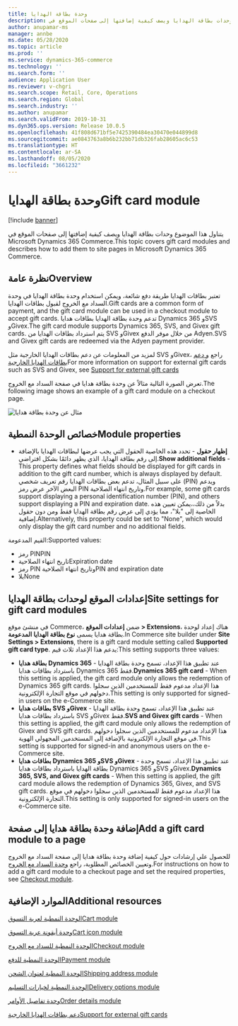 ```yaml
---
title: وحدة بطاقة الهدايا
description: يتناول هذا الموضوع وحدات بطاقة الهدايا ويصف كيفية إضافتها إلى صفحات الموقع في Microsoft Dynamics 365 Commerce.
author: anupamar-ms
manager: annbe
ms.date: 05/28/2020
ms.topic: article
ms.prod: ''
ms.service: dynamics-365-commerce
ms.technology: ''
ms.search.form: ''
audience: Application User
ms.reviewer: v-chgri
ms.search.scope: Retail, Core, Operations
ms.search.region: Global
ms.search.industry: ''
ms.author: anupamar
ms.search.validFrom: 2019-10-31
ms.dyn365.ops.version: Release 10.0.5
ms.openlocfilehash: 41f808d671bf5e7425390484ea30470e044899d8
ms.sourcegitcommit: ae0843763a8b6b232bb71db326fab28605ac6c53
ms.translationtype: HT
ms.contentlocale: ar-SA
ms.lasthandoff: 08/05/2020
ms.locfileid: "3661232"
---
```

# <a name="gift-card-module"></a><span data-ttu-id="806bc-103">وحدة بطاقة الهدايا</span><span class="sxs-lookup"><span data-stu-id="806bc-103">Gift card module</span></span>

[!include [banner](includes/banner.md)]

<span data-ttu-id="806bc-104">يتناول هذا الموضوع وحدات بطاقة الهدايا ويصف كيفية إضافتها إلى صفحات الموقع في Microsoft Dynamics 365 Commerce.</span><span class="sxs-lookup"><span data-stu-id="806bc-104">This topic covers gift card modules and describes how to add them to site pages in Microsoft Dynamics 365 Commerce.</span></span>

## <a name="overview"></a><span data-ttu-id="806bc-105">نظرة عامة</span><span class="sxs-lookup"><span data-stu-id="806bc-105">Overview</span></span>

<span data-ttu-id="806bc-106">تعتبر بطاقات الهدايا طريقة دفع شائعة، ويمكن استخدام وحدة بطاقة الهدايا في وحدة السداد مع الخروج لقبول بطاقات الهدايا.</span><span class="sxs-lookup"><span data-stu-id="806bc-106">Gift cards are a common form of payment, and the gift card module can be used in a checkout module to accept gift cards.</span></span> <span data-ttu-id="806bc-107">تدعم وحدة بطاقة الهدايا بطاقات هدايا Dynamics 365 وSVS وGivex.</span><span class="sxs-lookup"><span data-stu-id="806bc-107">The gift card module supports Dynamics 365, SVS, and Givex gift cards.</span></span> <span data-ttu-id="806bc-108">يتم استرداد بطاقات الهدايا من SVS وGivex من خلال موفر الدفع Adyen.</span><span class="sxs-lookup"><span data-stu-id="806bc-108">SVS and Givex gift cards are redeemed via the Adyen payment provider.</span></span>

<span data-ttu-id="806bc-109">لمزيد من المعلومات عن دعم بطاقات الهدايا الخارجية مثل SVS وGivex، راجع [و دعم بطاقات الهدايا الخارجية](./dev-itpro/gift-card.md)</span><span class="sxs-lookup"><span data-stu-id="806bc-109">For more information on support for external gift cards such as SVS and Givex, see [Support for external gift cards](./dev-itpro/gift-card.md)</span></span>

<span data-ttu-id="806bc-110">تعرض الصورة التالية مثالاً عن وحدة بطاقة هدايا في صفحة السداد مع الخروج.</span><span class="sxs-lookup"><span data-stu-id="806bc-110">The following image shows an example of a gift card module on a checkout page.</span></span>

![مثال عن وحدة بطاقة هدايا](./media/ecommerce-giftcard.PNG)

## <a name="module-properties"></a><span data-ttu-id="806bc-112">خصائص الوحدة النمطية</span><span class="sxs-lookup"><span data-stu-id="806bc-112">Module properties</span></span>

- <span data-ttu-id="806bc-113">**إظهار حقول** - تحدد هذه الخاصية الحقول التي يجب عرضها لبطاقات الهدايا بالإضافة إلى رقم بطاقة الهدايا، الذي يظهر دائمًا بشكل افتراضي.</span><span class="sxs-lookup"><span data-stu-id="806bc-113">**Show additional fields** - This property defines what fields should be displayed for gift cards in addition to the gift card number, which is always displayed by default.</span></span> <span data-ttu-id="806bc-114">على سبيل المثال، تدعم بعض بطاقات الهدايا رقم تعريف شخصي (PIN) ويدعم البعض الآخر عرض رمز PIN وتاريخ انتهاء الصلاحية.</span><span class="sxs-lookup"><span data-stu-id="806bc-114">For example, some gift cards support displaying a personal identification number (PIN), and others support displaying a PIN and expiration date.</span></span> <span data-ttu-id="806bc-115">بدلاً من ذلك،،يمكن تعيين هذه الخاصية إلى "بلا"، مما يؤدي إلى عرض رقم بطاقة الهدايا فقط ومن دون حقول إضافية.</span><span class="sxs-lookup"><span data-stu-id="806bc-115">Alternatively, this property could be set to "None", which would only display the gift card number and no additional fields.</span></span>

<span data-ttu-id="806bc-116">القيم المدعومة:</span><span class="sxs-lookup"><span data-stu-id="806bc-116">Supported values:</span></span>
-   <span data-ttu-id="806bc-117">رمز PIN</span><span class="sxs-lookup"><span data-stu-id="806bc-117">PIN</span></span>
-   <span data-ttu-id="806bc-118">تاريخ انتهاء الصلاحية</span><span class="sxs-lookup"><span data-stu-id="806bc-118">Expiration date</span></span>
-   <span data-ttu-id="806bc-119">رمز PIN وتاريخ انتهاء الصلاحية</span><span class="sxs-lookup"><span data-stu-id="806bc-119">PIN and expiration date</span></span> 
-   <span data-ttu-id="806bc-120">بلا‬‬</span><span class="sxs-lookup"><span data-stu-id="806bc-120">None</span></span>

## <a name="site-settings-for-gift-card-modules"></a><span data-ttu-id="806bc-121">إعدادات الموقع لوحدات بطاقة الهدايا</span><span class="sxs-lookup"><span data-stu-id="806bc-121">Site settings for gift card modules</span></span>

<span data-ttu-id="806bc-122">في منشئ موقع Commerce، ضمن **إعدادات الموقع \> Extensions**، هناك إعداد لوحدة بطاقة هدايا يسمى **نوع بطاقة الهدايا المدعومة**.</span><span class="sxs-lookup"><span data-stu-id="806bc-122">In Commerce site builder under **Site Settings \> Extensions**, there is a gift card module setting called **Supported gift card type**.</span></span> <span data-ttu-id="806bc-123">يدعم هذا الإعداد ثلاث قيم:</span><span class="sxs-lookup"><span data-stu-id="806bc-123">This setting supports three values:</span></span>
- <span data-ttu-id="806bc-124">**بطاقة هدايا Dynamics 365** - عند تطبيق هذا الإعداد، تسمح وحدة بطاقة الهدايا باسترداد بطاقات هدايا Dynamics 365 فقط.</span><span class="sxs-lookup"><span data-stu-id="806bc-124">**Dynamics 365 gift card** - When this setting is applied, the gift card module only allows the redemption of Dynamics 365 gift cards.</span></span> <span data-ttu-id="806bc-125">هذا الإعداد مدعوم فقط للمستخدمين الذين سجلوا دخولهم في موقع التجارة الإلكترونية.</span><span class="sxs-lookup"><span data-stu-id="806bc-125">This setting is only supported for signed-in users on the e-Commerce site.</span></span>
- <span data-ttu-id="806bc-126">**بطاقات هدايا SVS وGivex** - عند تطبيق هذا الإعداد، تسمح وحدة بطاقة الهدايا باسترداد بطاقات هدايا SVS وGivex فقط.</span><span class="sxs-lookup"><span data-stu-id="806bc-126">**SVS and Givex gift cards** - When this setting is applied, the gift card module only allows the redemption of Givex and SVS gift cards.</span></span> <span data-ttu-id="806bc-127">هذا الإعداد مدعوم للمستخدمين الذين سجلوا دخولهم في موقع التجارة الإلكترونية بالإضافة إلى المستخدمين المجهولي الهوية.</span><span class="sxs-lookup"><span data-stu-id="806bc-127">This setting is supported for signed-in and anonymous users on the e-Commerce site.</span></span>
- <span data-ttu-id="806bc-128">**بطاقات هدايا Dynamics 365 وSVS وGivex** - عند تطبيق هذا الإعداد، تسمح وحدة بطاقة الهدايا باسترداد بطاقات هدايا Dynamics 365 وSVS وGivex.</span><span class="sxs-lookup"><span data-stu-id="806bc-128">**Dynamics 365, SVS, and Givex gift cards** - When this setting is applied, the gift card module allows the redemption of Dynamics 365, Givex, and SVS gift cards.</span></span> <span data-ttu-id="806bc-129">هذا الإعداد مدعوم فقط للمستخدمين الذين سجلوا دخولهم في موقع التجارة الإلكترونية.</span><span class="sxs-lookup"><span data-stu-id="806bc-129">This setting is only supported for signed-in users on the e-Commerce site.</span></span>

## <a name="add-a-gift-card-module-to-a-page"></a><span data-ttu-id="806bc-130">إضافة وحدة بطاقة هدايا إلى صفحة</span><span class="sxs-lookup"><span data-stu-id="806bc-130">Add a gift card module to a page</span></span>

<span data-ttu-id="806bc-131">للحصول علي إرشادات حول كيفية إضافة وحدة بطاقة هدايا إلى صفحة السداد مع الخروج‬ وتعيين الخصائص المطلوبة، راجع [وحدة السداد مع الخروج](add-checkout-module.md).</span><span class="sxs-lookup"><span data-stu-id="806bc-131">For instructions on how to add a gift card module to a checkout page and set the required properties, see [Checkout module](add-checkout-module.md).</span></span>

## <a name="additional-resources"></a><span data-ttu-id="806bc-132">الموارد الإضافية</span><span class="sxs-lookup"><span data-stu-id="806bc-132">Additional resources</span></span>

[<span data-ttu-id="806bc-133">الوحدة النمطية لعربة التسوق</span><span class="sxs-lookup"><span data-stu-id="806bc-133">Cart module</span></span>](add-cart-module.md)

[<span data-ttu-id="806bc-134">وحدة أيقونة عربة التسوق</span><span class="sxs-lookup"><span data-stu-id="806bc-134">Cart icon module</span></span>](cart-icon-module.md)

[<span data-ttu-id="806bc-135">الوحدة النمطية للسداد مع الخروج</span><span class="sxs-lookup"><span data-stu-id="806bc-135">Checkout module</span></span>](add-checkout-module.md)

[<span data-ttu-id="806bc-136">الوحدة النمطية للدفع</span><span class="sxs-lookup"><span data-stu-id="806bc-136">Payment module</span></span>](payment-module.md)

[<span data-ttu-id="806bc-137">الوحدة النمطية لعنوان الشحن</span><span class="sxs-lookup"><span data-stu-id="806bc-137">Shipping address module</span></span>](ship-address-module.md)

[<span data-ttu-id="806bc-138">الوحدة النمطية لخيارات التسليم</span><span class="sxs-lookup"><span data-stu-id="806bc-138">Delivery options module</span></span>](delivery-options-module.md)

[<span data-ttu-id="806bc-139">وحدة تفاصيل الأوامر</span><span class="sxs-lookup"><span data-stu-id="806bc-139">Order details module</span></span>](order-confirmation-module.md)

[<span data-ttu-id="806bc-140">دعم بطاقات الهدايا الخارجية</span><span class="sxs-lookup"><span data-stu-id="806bc-140">Support for external gift cards</span></span>](./dev-itpro/gift-card.md)
